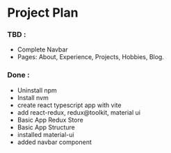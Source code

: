# Project Plan

### TBD :

- Complete Navbar
- Pages: About, Experience, Projects, Hobbies, Blog.

### Done :

- Uninstall npm
- Install nvm
- create react typescript app with vite
- add react-redux, redux@toolkit, material ui
- Basic App Redux Store
- Basic App Structure
- installed material-ui
- added navbar component
